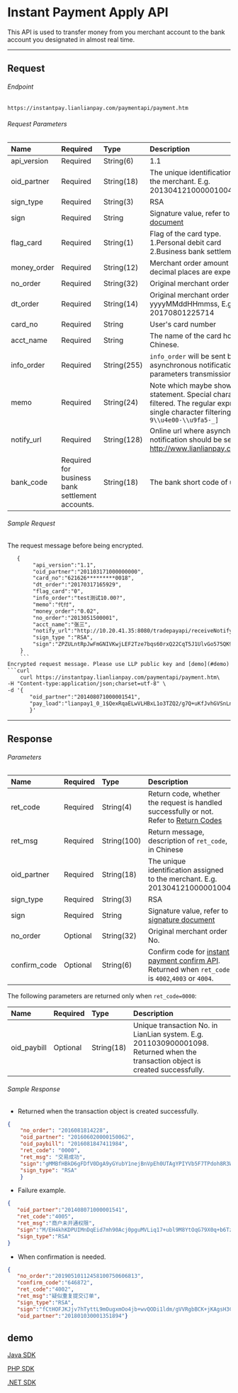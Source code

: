 # Instant Payment Apply API

This API is used to transfer money from you merchant account to the bank account you designated in almost real time. 
***

## Request

###### Endpoint

```html
https://instantpay.lianlianpay.com/paymentapi/payment.htm
```

###### Request Parameters

|Name|Required|Type|Description|
|:---|:---|:---|:---|
|api_version|Required|String(6)|1.1|
|oid_partner|Required|String(18)|The unique identification assigned to the merchant. E.g. 201304121000001004|
|sign_type|Required|String(3)|RSA |
|sign|Required|String|Signature value, refer to [signature document](signature.md)|
|flag_card|Required|String(1)|Flag of the card type.<br>1.Personal debit card<br>2.Business bank settlement accounts|
|money_order|Required|String(12)|Merchant order amount in CNY, 2 decimal places are expected.|
|no_order|Required|String(32)|Original merchant order No. |
|dt_order|Required|String(14)|Original merchant order date. Format: yyyyMMddHHmmss, E.g. 20170801225714|
|card_no|Required|String|User's card number|
|acct_name|Required|String|The name of the card holder, in Chinese.|	
|info_order|Required|String(255)|```info_order``` will be sent back in asynchronous notification for parameters transmission.|
|memo|Required|String(24)|Note which maybe shown in the bank statement. Special characters will be filtered. The regular expression for single character filtering is ```[^a-zA-Z0-9\\u4e00-\\u9fa5-_]```|
|notify_url|Required|String(128)|Online url where asynchronous notification should be sent, E.g. http://www.lianlianpay.com/help/notify|
|bank_code|Required for business bank settlement accounts.|String(18)|The bank short code of used card. |





###### Sample Request

The request message before being encrypted.

```html
   {
        "api_version":"1.1",
		"oid_partner":"201103171000000000",
        "card_no":"621626*********0018",
        "dt_order":"20170317165929",
        "flag_card":"0",
        "info_order":"test测试10.00?",
		"memo":"代付",
		"money_order":"0.02",
        "no_order":"2013051500001",
        "acct_name":"张三",
        "notify_url":"http://10.20.41.35:8080/tradepayapi/receiveNotify.htm",
        "sign_type ":"RSA",
        "sign":"ZPZULntRpJwFmGNIVKwjLEF2Tze7bqs60rxQ22CqT5J1UlvGo575QK9z/+p+7E9cOoRoWzqR6xHZ6WVv3dloyGKDR0btvrdqPgUAoeaX/YOWzTh00vwcQ+HBtXE+vPTfAqjCTxiiSJEOY7ATCF1q7iP3sfQxhS0nDUug1LP3OLk="
    }
	```
Encrypted request message. Please use LLP public key and [demo](#demo) to do the encryption.
```curl	
	curl https://instantpay.lianlianpay.com/paymentapi/payment.htm\
-H "Content-type:application/json;charset=utf-8" \
-d '{
       "oid_partner":"201408071000001541",
	   "pay_load":"lianpay1_0_1$QexRqaELwVLHBxL1o3TZQ2/g7Q+uKfJvhGVSnLnZEGwAg9Dd7ZODPPUkj+lIFlaQuROdnE1xPJVQ\r\n3EhxFS4l/QdBgG3cTbD+es/VxjJdHLSfp0+m7EIpZAaCIZkVTKkpAPZBN2ldl8kQTucEuBmQOEpm\r\nGXb2FmC2+jB+ugIiYgU=$bH02K28N5yjpHpwp38LdD52ZZV5PH4WTz71BcGI6M8JW6d3CWLeCuyMcrtF2rwSxUG/v6fbieat3\r\nanrg3Ip1RANcfNJfLIldtcwlvzaquUaHiHmwSuYPkrX6CYCGeqaYqwyi8kfE6onqw8HCSfRpLFjn\r\n7eopwZ9Clfi2eioCmas=$NUhENU5CQ1M=$SqN7bDTdUupZU+NnuxGEtv17+LLrbEukE6BCZ+rNPkloelbkvUs1mS9TTt73lIGmFaA2lhoGKUJy\r\nxLSI8o5XM4f+6L8PravXDMS907bx554fGWfaaF72wlizUfbrTN+yB0CMAbD7Ux4iNG8fKkMWKdkC\r\nT9EY0IJFrUCWtqUh7TkWeRtG4pSwBz6l/DHwG+hhuxOLQIj7BMK8yddnD6mEv/sRo5RzZEbcpZtU\r\nE6WGUHEY0y9sa/za1B/3JI2mZ8dcd0IDN5ir78UrDkP1mY7syViYESRGML8aUpoVjFeyV6PMg6T8\r\nd8ZeZWtaM0F3y7djirY2AghYy0ZzPis6cqi8fl6oCXBN9I36wo+7xIMMtARw8f0k74nHKKs23Fpy\r\nwALaJ1XIbBbdgB7QTfGnKL6bVj2UXb92yUjNTOH6BD5D2lals5Z9bS2n+mEKgkJqEnI80szyPuQg\r\n3NfcxZ+Xz6Cw0NrEgslwkHVslODgXEbTqY+gpjFFaGhXaXGDB1UyfngDElZwnj9WaWsQjJaa8ymN\r\n0Ry2nhEC7SxjJZOa4Dibs2g1K7/xbPsvcjpE1A5uTZnr2/2cSfgIJ17uEL2N5Is4DJl4mlWV7FUO\r\nTNBExS/ALvFLX8isLjVrlAPHlNyRBu+rPcyRFeCFgcAtqVpH5XKNphw2PLbZaiZsuoWaaYHu89gl\r\nU7kbO7OutLMsBPn7PbBl$P+c/1ObkTmCXWcGAXog3/Ax9u6+nO9Jyqwpc0AM/DOc="
	   }'
```



***

## Response

###### Parameters

|Name|Required|Type|Description|
|:---|:---|:---|:---|
|ret_code|Required|String(4)|Return code, whether the request is handled successfully or not. Refer to [Return Codes](return-codes.md)|
|ret_msg|Required|String(100)|Return message, description of ```ret_code```, in Chinese |
|oid_partner|Required|String(18)|The unique identification assigned to the merchant. E.g. 201304121000001004|
|sign_type|Required|String(3)|RSA |
|sign|Required|String|Signature value, refer to [signature document](signature.md)|
|no_order|Optional|String(32)|Original merchant order No. |
|confirm_code|Optional|String(6)|Confirm code for [instant payment confirm API](instant-payment-confirm-API.md). Returned when ```ret_code``` is ```4002```,```4003``` or ```4004```. |

The following parameters are returned only when ```ret_code=0000```:

|Name|Required|Type|Description|
|:---|:---|:---|:---|
|oid_paybill|Optional|String(18)|Unique transaction No. in LianLian system. E.g. 2011030900001098. Returned when the transaction object is created successfully. |

###### Sample Response


* Returned when the transaction object is created successfully.

```json
{   
    "no_order": "2016081814228",   
    "oid_partner": "201606020000150062",   
    "oid_paybill": "2016081847411984",   
    "ret_code": "0000",   
    "ret_msg": "交易成功",   
    "sign":"gMMBfHBkD6gFDfV0DgA9yGYubY1nejBnVpEh0UTAgYPIYVb5F7TPdoh8R3WnYPFn3RFG4M4oRJT26wdbXtJj84z5N1mzqIOxBzQ6IZ5gXz2tFq1dWy9ro0GDG9DmxPpTj5BidOzE4 85/caI81EEtQnvrva4z14NHFL3vEC2QJoo=",   
    "sign_type": "RSA" 
    } 
```

* Failure example.

```json
{
   "oid_partner":"201408071000001541",
   "ret_code":"4005",
   "ret_msg":"商户未开通权限",
   "sign":"M/EH4khKDPUIMnDqEid7mh90Acj0pguMVLiq17+ubl9M8YtOqG79X0q+b6TzuyiHVDOlXlUM8dvJQjgJ2qJFcGXe+1DakX0T71DLOQZjE3BEPcCWGQN0PcBpAs3EE1LBaI5p8FmBd3bLGMybYpTrt7/DC+BrukvJLgW7pMjHtHw=",
   "sign_type":"RSA"
}
```

* When confirmation is needed.

```json
{  
   "no_order":"20190510112458100750606813", 
   "confirm_code":"646872", 
   "ret_code":"4002", 
   "ret_msg":"疑似重复提交订单",  
   "sign_type":"RSA",  
   "sign":"fCtHOFJKJjv7hTyttL9mOugxmOo4jb+wvQODi1ldm/gVVRgbBCK+jKAgsH3COyL20w0vzYLq+fJA8toywInQ9VlHvc4VBYn6G1jbPnnBJXagfl6YpxdhFCJ6/o5vSr816vVMsz0/jwVjGhr2cDtTjwUvU9U6N8cfC5XPb/qiM2A=", 
   "oid_partner":"201801030001351894"}

```
## demo


[Java SDK](https://github.com/LianLianPay/LLP-InstantPay-Java-old)

[PHP SDK](https://github.com/LianLianPay/LLP-InstantPay-PHP)

[.NET SDK](https://github.com/LianLianPay/LLP-InstantPay-dotnet)
